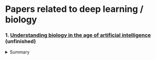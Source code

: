 # Papers related to deep learning / biology

### 1. [Understanding biology in the age of artificial intelligence](https://arxiv.org/pdf/2403.04106.pdf) (unfinished)
<details>
<summary>Summary</summary>

Use of ML for bio is widespread but it is a deviation from traditional methods of scientific inquiry. Authors observe many approaches are difficult to characterize epistemologically. Philisophical justification for various aspects of 
ML is underdeveloped. Usually, we try to explain natural phenomena as the consequences of scientific explanations (Ball falls because of gravity? Things like that?) In biological science, scientific models
underlying phenomena are qualitatively described. In physics, goal is to develop computational "shortcuts" to predict behavior of natural systems (v=v0+at), but it is harder to do so in bio.
Bio problems have multidimensionality (many moving parts), conditionality (enviroment affects behavior; in vitro vs in vivo), and emergence (bio is not like lego where you can piece things together). 
In bio, answering scientific questions relies on inductive reasoning, where we get data and try to make an inference about some wider phenomena. But because of the three challenges above, ML may be able to
effectively model bio phenomena. Questions to answer: how can ML be designed to model bio phenomena, what extent do ML understand bio, what advantages/limiations of ML in bio?

ML for bio aims to identify patterns from observations, generalize that knowledge to new data. Challenge is overfitting, which can fall into two categories (model-related and data-related). 
Multidimensional complexity of bio systems --> hard to collect data that captures sufficient information. Curse of dimensionality --> ML models need more data as dimensionality of input increases.
High dim models maybe less conducive to science because maybe not model true causal dependencies. Also data is usually in vitro but try to predict for in vivo systems. "Many bio phen. difficult to describe
numerically due to... significant dependence on other factors)

**Comments on PCA:** 
Bio systems have high dim. data, and manual selection of features is not possible. PCA is one approach for dim reduction. In PCA, components must be described as a weighted sum of input variables --> leads
to non-linear dim reduct. techniques (t-SNE, autoencoders, UMAP). 

**Inductive biases for designing ML architectures:** IBs are the underlying assumptions a ML model makes to make predictions on unseen data (priori assumption to generalize). Role of ML practitioners is 
to develop models with IBs that synergize with the problem (guided by domain knowledge). 3 types of IBs esp. relevant.

Locality-related: assume proximity between input provides information about characteristics of those entities which may not be positional in nature. 


</details>
